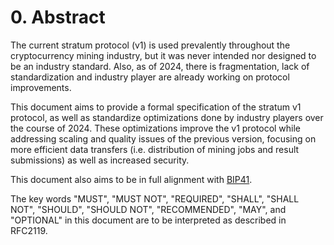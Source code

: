# 0. Abstract
The current stratum protocol (v1) is used prevalently throughout the cryptocurrency mining industry, but it was never intended nor designed to be an industry standard. Also, as of 2024, there is fragmentation, lack of standardization and industry player are already working on protocol improvements.

This document aims to provide a formal specification of the stratum v1 protocol, as well as standardize optimizations done by industry players over the course of 2024. These optimizations improve the v1 protocol while addressing scaling and quality issues of the previous version, focusing on more efficient data transfers (i.e. distribution of mining jobs and result submissions) as well as increased security.

This document also aims to be in full alignment with [BIP41](https://todo).

The key words "MUST", "MUST NOT", "REQUIRED", "SHALL", "SHALL NOT", "SHOULD", "SHOULD NOT", "RECOMMENDED", "MAY", and "OPTIONAL" in this document are to be interpreted as described in RFC2119.